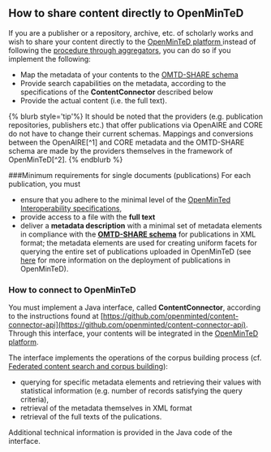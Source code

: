 ## How to share content directly to OpenMinTeD

If you are a publisher or a repository, archive, etc. of scholarly works and wish to share your content directly to the [OpenMinTeD platform ](https://services.openminted.eu) instead of following the [procedure through aggregators](/guidelines_for_providers_of_publications/instructions_for_publication_repositories_librari.md), you can do so if you implement the following:

* Map the metadata of your contents to the [OMTD-SHARE schema](/the_omtd-share_metadata_schema.md)
* Provide search capabilities on the metadata, according to the specifications of the **ContentConnector** described below
* Provide the actual content \(i.e. the full text\).

{% blurb style='tip'%}
It should be noted that the providers \(e.g. publication repositories, publishers etc.\) that offer publications via OpenAIRE and CORE do not have to change their current schemas. Mappings and conversions between the OpenAIRE[^1] and CORE metadata and the OMTD-SHARE schema are made by the providers themselves in the framework of OpenMinTeD[^2].
{% endblurb %}


###Minimum requirements for single documents (publications)
For each publication, you must 
* ensure that you adhere to the minimal level of the [OpenMinTed Interoperability specifications](/guidelines_for_providers_of_publications/recommendations-for-publishers.md), 
* provide access to a file with the **full text** 
* deliver a **metadata description** with a minimal set of metadata elements in compliance with the [**OMTD-SHARE schema**](/the_omtd-share_metadata_schema.md) for publications in XML format; the metadata elements are used for creating uniform facets for querying the entire set of publications uploaded in OpenMinTeD \(see [here](/deployment-scenario-of-publications-in-openminted.md) for more information on the deployment of publications in OpenMinTeD\).

### How to connect to OpenMinTeD
You must implement a Java interface, called **ContentConnector**, according to the instructions found at [https://github.com/openminted/content-connector-api](https://github.com/openminted/content-connector-api). Through this interface, your contents will be integrated in the [OpenMinTeD platform](https://services.openminted.eu).

The interface implements the operations of the corpus building process \(cf. [Federated content search and corpus building](/deployment-scenario-of-publications-in-openminted.md)\):

* querying for specific metadata  elements and retrieving their values with statistical information \(e.g. number of records satisfying the query criteria\), 
* retrieval of the metadata themselves in XML format 
* retrieval of the full texts of the pulications.

Additional technical information is provided in the Java code of the interface.



